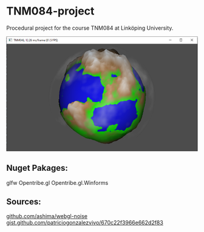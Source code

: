 # TNM084-project
Procedural project for the course TNM084 at Linköping University. 

![Planet](Images/planet1.PNG)

## Nuget Pakages:
glfw
Opentribe.gl
Opentribe.gl.Winforms

## Sources:
[github.com/ashima/webgl-noise](http://github.com/ashima/webgl-noise)
[gist.github.com/patriciogonzalezvivo/670c22f3966e662d2f83](https://gist.github.com/patriciogonzalezvivo/670c22f3966e662d2f83)
 
